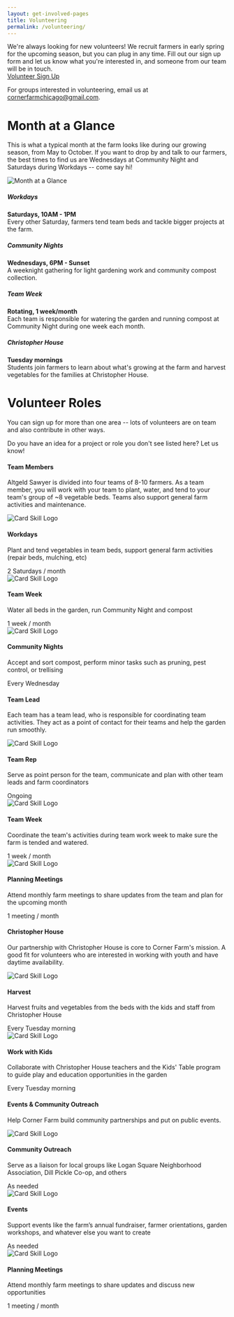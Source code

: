 ```yaml
---
layout: get-involved-pages
title: Volunteering
permalink: /volunteering/
---
```


We're always looking for new volunteers! We recruit farmers in early spring for the upcoming season, but you can plug in any time. Fill out our sign up form and let us know what you're interested in, and someone from our team will be in touch.<br> 
<a href="https://docs.google.com/forms/d/e/1FAIpQLScEcfSth4Z-ItikdXXfxEAqy89jpB2A8qrSHoXGnBhNfuIWAA/viewform" target="_blank" role="button" class="btn btn-primary btn-lg">Volunteer Sign Up</a>

For groups interested in volunteering, email us at cornerfarmchicago@gmail.com. 

# Month at a Glance

This is what a typical month at the farm looks like during our growing season, from May to October. If you want to drop by and talk to our farmers, the best times to find us are Wednesdays at Community Night and Saturdays during Workdays -- come say hi! 

<div class="bg-gray">
	<div class="container">
		<div class="row">
			<img src="{{ site.url }}/assets/images/month-glance.png" alt="Month at a Glance" id="monthCal"/>
		</div>
		<div class="row">
			<div class="activity col-md-6" id="workdays">
				<span class="icon"></span>
				<h5>Workdays</h5>
				<p><strong>Saturdays, 10AM - 1PM</strong><br>
          Every other Saturday, farmers tend team beds and tackle bigger projects at the farm.
        </p>
			</div>
			<div class="activity col-md-6" id="communityNights">
				<span class="icon"></span>
				<h5>Community Nights</h5>
        <p><strong>Wednesdays, 6PM - Sunset</strong><br>
				  A weeknight gathering for light gardening work and community compost collection. </p>
          </div>
		</div>
		<div class="row">
			<div class="activity col-md-6" id="teamWeek">
				<span class="icon"></span>
				<h5>Team Week</h5>
        <p><strong>Rotating, 1 week/month</strong><br>
          Each team is responsible for watering the garden and running compost at Community Night during one week each month. </p>
			</div>
			<div class="activity col-md-6" id="christopherHouse">
				<span class="icon"></span>
				<h5>Christopher House</h5>
				<p><strong>Tuesday mornings</strong><br>
          Students join farmers to learn about what's growing at the farm and harvest vegetables for the families at Christopher House.
           </p>
			</div>
		</div>
	</div>
</div>


# Volunteer Roles
You can sign up for more than one area -- lots of volunteers are on team and also contribute in other ways. 

Do you have an idea for a project or role you don't see listed here? Let us know! 

#### Team Members

Altgeld Sawyer is divided into four teams of 8-10 farmers. As a team member, you will work with your team to plant, water, and tend to your team's group of ~8 vegetable beds. Teams also support general farm activities and maintenance. 

<div class="card-deck">
  <div class="card">
    <img class="card-img-top" src="..." alt="Card Skill Logo">
    <h4 class="card-header">Workdays</h4>
    <div class="card-block">
      <!-- <h4 class="card-title">Card title</h4> -->
      <p class="card-text">Plant and tend vegetables in team beds, support general farm activities (repair beds, mulching, etc)</p>
      <!-- <p class="card-text"><small class="text-muted">Last updated 3 mins ago</small></p> -->
  	</div>
    <div class="card-footer">
    	2 Saturdays / month
    </div>
  </div>

  <div class="card">
    <img class="card-img-top" src="..." alt="Card Skill Logo">
    <h4 class="card-header">Team Week</h4>
    <div class="card-block">
      <!-- <h4 class="card-title">Card title</h4> -->
      <p class="card-text">Water all beds in the garden, run Community Night and compost</p>
      <!-- <p class="card-text"><small class="text-muted">Last updated 3 mins ago</small></p> -->
  	</div>
    <div class="card-footer">
    	1 week / month
    </div>
  </div>

  <div class="card">
    <img class="card-img-top" src="..." alt="Card Skill Logo">
    <h4 class="card-header">Community Nights</h4>
    <div class="card-block">
      <!-- <h4 class="card-title">Card title</h4> -->
      <p class="card-text">Accept and sort compost, perform minor tasks such as pruning, pest control, or trellising</p>
      <!-- <p class="card-text"><small class="text-muted">Last updated 3 mins ago</small></p> -->
  	</div>
    <div class="card-footer">
    	Every Wednesday
    </div>
  </div>
</div>

#### Team Lead

Each team has a team lead, who is responsible for coordinating team activities. They act as a point of contact for their teams and help the garden run smoothly. 

<div class="card-deck">
  <div class="card">
    <img class="card-img-top" src="..." alt="Card Skill Logo">
    <h4 class="card-header">Team Rep</h4>
    <div class="card-block">
      <!-- <h4 class="card-title">Card title</h4> -->
      <p class="card-text">Serve as point person for the team, communicate and plan with other team leads and farm coordinators </p>
      <!-- <p class="card-text"><small class="text-muted">Last updated 3 mins ago</small></p> -->
  	</div>
    <div class="card-footer">
    	Ongoing
    </div>
  </div>

  <div class="card">
    <img class="card-img-top" src="..." alt="Card Skill Logo">
    <h4 class="card-header">Team Week</h4>
    <div class="card-block">
      <!-- <h4 class="card-title">Card title</h4> -->
      <p class="card-text">Coordinate the team's activities during team work week to make sure the farm is tended and watered.</p>
      <!-- <p class="card-text"><small class="text-muted">Last updated 3 mins ago</small></p> -->
  	</div>
    <div class="card-footer">
    	1 week / month
    </div>
  </div>

  <div class="card">
    <img class="card-img-top" src="..." alt="Card Skill Logo">
    <h4 class="card-header">Planning Meetings</h4>
    <div class="card-block">
      <!-- <h4 class="card-title">Card title</h4> -->
      <p class="card-text">Attend monthly farm meetings to share updates from the team and plan for the upcoming month</p>
      <!-- <p class="card-text"><small class="text-muted">Last updated 3 mins ago</small></p> -->
  	</div>
    <div class="card-footer">
    	1 meeting / month
    </div>
  </div>
</div>

#### Christopher House

Our partnership with Christopher House is core to Corner Farm's mission. A good fit for volunteers who are interested in working with youth and have daytime availability. 

<div class="card-deck">
  <div class="card">
    <img class="card-img-top" src="..." alt="Card Skill Logo">
    <h4 class="card-header">Harvest</h4>
    <div class="card-block">
      <!-- <h4 class="card-title">Card title</h4> -->
      <p class="card-text">Harvest fruits and vegetables from the beds with the kids and staff from Christopher House</p>
      <!-- <p class="card-text"><small class="text-muted">Last updated 3 mins ago</small></p> -->
  	</div>
  	<div class="card-footer">Every Tuesday morning</div>
  </div>

  <div class="card">
    <img class="card-img-top" src="..." alt="Card Skill Logo">
    <h4 class="card-header">Work with Kids</h4>
    <div class="card-block">
      <!-- <h4 class="card-title">Card title</h4> -->
      <p class="card-text">Collaborate with Christopher House teachers and the Kids' Table program to guide play and education opportunities in the garden</p>
      <!-- <p class="card-text"><small class="text-muted">Last updated 3 mins ago</small></p> -->
  	</div>
  	<div class="card-footer">Every Tuesday morning</div>
  </div>

</div>

#### Events & Community Outreach

Help Corner Farm build community partnerships and put on public events. 
<div class="card-deck">
  <div class="card">
    <img class="card-img-top" src="..." alt="Card Skill Logo">
    <h4 class="card-header">Community Outreach</h4>
    <div class="card-block">
      <!-- <h4 class="card-title">Card title</h4> -->
      <p class="card-text">Serve as a liaison for local groups like Logan Square Neighborhood Association, Dill Pickle Co-op, and others 
</p>
      <!-- <p class="card-text"><small class="text-muted">Last updated 3 mins ago</small></p> -->
  	</div>
    <div class="card-footer">
    	As needed
    </div>
  </div>

  <div class="card">
    <img class="card-img-top" src="..." alt="Card Skill Logo">
    <h4 class="card-header">Events</h4>
    <div class="card-block">
      <!-- <h4 class="card-title">Card title</h4> -->
      <p class="card-text">Support events like the farm’s annual fundraiser, farmer orientations, garden workshops, and whatever else you want to create</p>
      <!-- <p class="card-text"><small class="text-muted">Last updated 3 mins ago</small></p> -->
  	</div>
    <div class="card-footer">
    	As needed
    </div>
  </div>

  <div class="card">
    <img class="card-img-top" src="..." alt="Card Skill Logo">
    <h4 class="card-header">Planning Meetings</h4>
    <div class="card-block">
      <!-- <h4 class="card-title">Card title</h4> -->
      <p class="card-text">Attend monthly farm meetings to share updates and discuss new opportunities 
</p>
      <!-- <p class="card-text"><small class="text-muted">Last updated 3 mins ago</small></p> -->
  	</div>
    <div class="card-footer">
    	1 meeting / month
    </div>
  </div>
</div>
